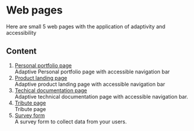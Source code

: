 # Web pages
Here are small 5 web pages with the application of adaptivity and accessibility
## Content
1. [Personal portfolio page](https://github.com/cvine21/web-pages/tree/main/personal_protfolio_page)\
    Adaptive Personal portfolio page with accessible navigation bar
2. [Product landing page](https://github.com/cvine21/web-pages/tree/main/product_landing_page)\
    Adaptive product landing page with accessible navigation bar
3. [Techical documentation page](https://github.com/cvine21/web-pages/tree/main/techical_documentation_page)\
    Adaptive technical documentation page with accessible navigation bar.
4. [Tribute page](https://github.com/cvine21/web-pages/tree/main/tribute_page)\
    Tribute page    
5. [Survey form](https://github.com/cvine21/web-pages/tree/main/survey_form) \
    A survey form to collect data from your users.
